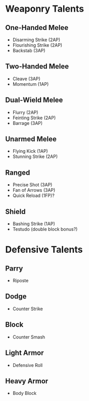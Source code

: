 
# Weaponry Talents

## One-Handed Melee
* Disarming Strike (2AP)
* Flourishing Strike (2AP)
* Backstab (3AP)

## Two-Handed Melee
* Cleave (3AP)
* Momentum (1AP)

## Dual-Wield Melee
* Flurry (2AP)
* Feinting Strike (2AP)
* Barrage (3AP)

## Unarmed Melee
* Flying Kick (1AP)
* Stunning Strike (2AP)

## Ranged
* Precise Shot (3AP)
* Fan of Arrows (3AP)
* Quick Reload (1FP)?

## Shield
* Bashing Strike (1AP)
* Testudo (double block bonus?)

# Defensive Talents

## Parry
* Riposte

## Dodge
* Counter Strike

## Block
* Counter Smash

## Light Armor
* Defensive Roll

## Heavy Armor
* Body Block
